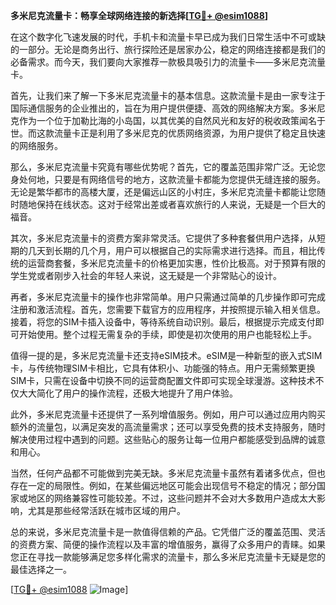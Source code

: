 **多米尼克流量卡：畅享全球网络连接的新选择[[TG💪+ @esim1088](https://t.me/s/esim1088)]**

在这个数字化飞速发展的时代，手机卡和流量卡早已成为我们日常生活中不可或缺的一部分。无论是商务出行、旅行探险还是居家办公，稳定的网络连接都是我们的必备需求。而今天，我们要向大家推荐一款极具吸引力的流量卡——多米尼克流量卡。

首先，让我们来了解一下多米尼克流量卡的基本信息。这款流量卡是由一家专注于国际通信服务的企业推出的，旨在为用户提供便捷、高效的网络解决方案。多米尼克作为一个位于加勒比海的小岛国，以其优美的自然风光和友好的税收政策闻名于世。而这款流量卡正是利用了多米尼克的优质网络资源，为用户提供了稳定且快速的网络服务。

那么，多米尼克流量卡究竟有哪些优势呢？首先，它的覆盖范围非常广泛。无论您身处何地，只要是有网络信号的地方，这款流量卡都能为您提供无缝连接的服务。无论是繁华都市的高楼大厦，还是偏远山区的小村庄，多米尼克流量卡都能让您随时随地保持在线状态。这对于经常出差或者喜欢旅行的人来说，无疑是一个巨大的福音。

其次，多米尼克流量卡的资费方案非常灵活。它提供了多种套餐供用户选择，从短期的几天到长期的几个月，用户可以根据自己的实际需求进行选择。而且，相比传统的运营商套餐，多米尼克流量卡的价格更加实惠，性价比极高。对于预算有限的学生党或者刚步入社会的年轻人来说，这无疑是一个非常贴心的设计。

再者，多米尼克流量卡的操作也非常简单。用户只需通过简单的几步操作即可完成注册和激活流程。首先，您需要下载官方的应用程序，并按照提示输入相关信息。接着，将您的SIM卡插入设备中，等待系统自动识别。最后，根据提示完成支付即可开始使用。整个过程无需复杂的手续，即使是初次使用的用户也能轻松上手。

值得一提的是，多米尼克流量卡还支持eSIM技术。eSIM是一种新型的嵌入式SIM卡，与传统物理SIM卡相比，它具有体积小、功能强的特点。用户无需频繁更换SIM卡，只需在设备中切换不同的运营商配置文件即可实现全球漫游。这种技术不仅大大简化了用户的操作流程，还极大地提升了用户体验。

此外，多米尼克流量卡还提供了一系列增值服务。例如，用户可以通过应用内购买额外的流量包，以满足突发的高流量需求；还可以享受免费的技术支持服务，随时解决使用过程中遇到的问题。这些贴心的服务让每一位用户都能感受到品牌的诚意和用心。

当然，任何产品都不可能做到完美无缺。多米尼克流量卡虽然有着诸多优点，但也存在一定的局限性。例如，在某些偏远地区可能会出现信号不稳定的情况；部分国家或地区的网络兼容性可能较差。不过，这些问题并不会对大多数用户造成太大影响，尤其是那些经常活跃在城市区域的用户。

总的来说，多米尼克流量卡是一款值得信赖的产品。它凭借广泛的覆盖范围、灵活的资费方案、简便的操作流程以及丰富的增值服务，赢得了众多用户的青睐。如果您正在寻找一款能够满足您多样化需求的流量卡，那么多米尼克流量卡无疑是您的最佳选择之一。

[[TG💪+ @esim1088](https://t.me/s/esim1088) ![Image](https://i.postimg.cc/4NQfJmqS/Snipaste-2025-05-13-00-14-12.png)]